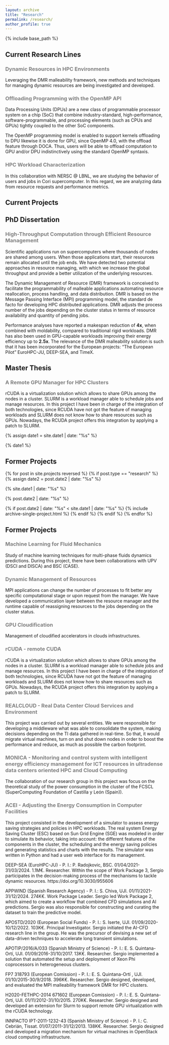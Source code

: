 ```yaml
---
layout: archive
title: "Research"
permalink: /research/
author_profile: true
---
```


{% include base_path %}

<h2>Current Research Lines</h2>
<h3 style="color:gray;">Dynamic Resources in HPC Environments</h3>
<p>Leveraging the DMR malleability framework, new methods and techniques for managing dynamic resources are being investigated and developed.</p>

<h3 style="color:gray;">Offloading Programming with the OpenMP API</h3>
<p>Data Processing Units (DPUs) are a new class of programmable processor system on a chip (SoC) that combine industry-standard, high-performance, software-programmable, and processing elements (such as CPUs and GPUs) tightly coupled to the other SoC components.</p>
<p>The OpenMP programming model is enabled to support kernels offloading to DPU likewise it is done for GPU, since OpenMP 4.0, with the offload feature through DOCA. Thus, users will be able to offload computation to GPU and/or DPU indistinctively using the standard OpenMP syntaxis.</p>

<h3 style="color:gray;">HPC Workload Characterization</h3>
<p>In this collaboration with NERSC @ LBNL, we are studying the behavior of users and jobs in Cori supercomputer.  In this regard, we are analyzing data from resource requests and performance metrics.</p>

<h2>Current Projects</h2>

<h2>PhD Dissertation</h2>
<h3 style="color:gray;">High-Throughput Computation through Efficient Resource Management</h3>
<p>Scientific applications run on supercomputers where thousands of nodes are shared among users. 
    When those applications start, their resources remain allocated until the job ends. 
    We have detected two potential approaches in resource managing, with which we increase the global throughput and provide a better utilization of the underlying resources.</p>
<p>The Dynamic Management of Resource (DMR) framework is conceived to facilitate the programmability of malleable applications automating resource reallocation, process handling, and data distribution. DMR is based on the Message Passing Interface (MPI) programming model, the standard de facto for developing HPC distributed applications. DMR adjusts the process number of the jobs depending on the cluster status in terms of resource availability and quantity of pending jobs.</p>
Performance analyses have reported a makespan reduction of <strong>4x</strong>, when combined with moldability, compared to traditional rigid workloads. DMR has also been used in GPU-capable workloads improving their energy efficiency up to <strong>2.5x</strong>.
The relevance of the DMR malleability solution is such that it has been incorporated for the European projects: “The European Pilot” EuroHPC-JU, DEEP-SEA, and TimeX.

<h2>Master Thesis</h2>
<h3 style="color:gray;">A Remote GPU Manager for HPC Clusters</h3>
<p>rCUDA is a virtualization solution which allows to share GPUs among the nodes in a cluster. SLURM is a workload manager able to schedule jobs and manage resources. 
    In this project I have been in charge of the integration of both technologies, 
    since RCUDA have not got the feature of managing workloads and SLURM does not know how to share resources such as GPUs. 
    Nowadays, the RCUDA project offers this integration by applying a patch to SLURM.</p>

{% assign date1 = site.date1 | date: "%s" %}
<p> {% date1 %} </p>
<h2> Former Projects </h2>
{% for post in site.projects reversed %}
    {% if post.type == "research" %}
    {% assign date2 = post.date2 | date: "%s" %}
    <p> {% site.date1 | date: "%s" %} </p>
    <p> {% post.date2 | date: "%s" %} </p>
    {% if post.date2 | date: "%s" < site.date1 | date: "%s" %}
    {% include archive-single-project.html %}
    {% endif %}
    {% endif %}
{% endfor %}

<h2>Former Projects</h2>
<h3 style="color:gray;">Machine Learning for Fluid Mechanics</h3>
<p>Study of machine learning techniques for multi-phase fluids dynamics predictions. During this project, there have been collaborations with UPV (DSCI and DISCA) and BSC (CASE).</p>

<h3 style="color:gray;">Dynamic Management of Resources</h3>
<p>MPI applications can change the number of processes to fit better any specific computational stage or upon request from the manager. We have developed a communication layer between the resource manager and the runtime capable of reassigning resources to the jobs depending on the cluster status.</p>

<h3 style="color:gray;">GPU Cloudification</h3>
<p>Management of cloudified accelerators in clouds infrastructures.</p>

<h3 style="color:gray;">rCUDA - remote CUDA</h3>
<p>rCUDA is a virtualization solution which allows to share GPUs among the nodes in a cluster. SLURM is a workload manager able to schedule jobs and manage resources. In this project I have been in charge of the integration of both technologies, since RCUDA have not got the feature of managing workloads and SLURM does not know how to share resources such as GPUs. Nowadays, the RCUDA project offers this integration by applying a patch to SLURM.</p>

<h3 style="color:gray;">REALCLOUD - Real Data Center Cloud Services and Environment</h3>
<p>This project was carried out by several entities. We were responsible for developing a middleware what was able to consolidate the system, making decisions depending on the TI data gathered in real-time. So that, it would migrate virtual machines, turn on and shut down nodes in order to boost the performance and reduce, as much as possible the carbon footprint.</p>

<h3 style="color:gray;">MONICA - Monitoring and control system with intelligent energy efficiency management for ICT resources in ultradense data centers oriented HPC and Cloud Computing</h3>
<p>The collaboration of our research group in this project was focus on the theoretical study of the power consumption in the cluster of the FCSCL (SuperComputing Foundation of Castilla y León (Spain)).</p>

<h3 style="color:gray;">ACEI - Adjusting the Energy Consumption in Computer Facilities</h3>
<p>This project consisted in the development of a simulator to assess energy saving strategies and policies in HPC workloads. The real system Energy Saving Cluster (ESC) based on Sun Grid Engine (SGE) was modeled in order to simulate its behavior, taking into account: the different features of the components in the cluster, the scheduling and the energy saving policies and generating statistics and charts with the results. The simulator was written in Python and had a user web interface for its management.</p>





<p>DEEP-SEA (EuroHPC-JU) - P. I.: P. Radojkovic, BSC. 01/04/2021-31/03/2024. 1.1M€. Researcher. Within the scope of Work Package 3, Sergio participates in the decision-making process of the mechanisms to tackle dynamic resources. https://doi.org/10.3030/955606</p>
<p>APPWIND (Spanish Research Agency) - P. I.: S. Chiva, UJI. 01/11/2021-31/12/2024. 274K€. Work Package Leader. Sergio led Work Package 2, which aimed to create a workflow that combined CFD simulations and AI predictions. Sergio was also responsible for constructing and curating the dataset to train the predictive model.</p>
<p>APOSTD/2020 (European Social Funds) - P. I.: S. Iserte, UJI. 01/09/2020-10/12/2022. 103K€. Principal Investigator. Sergio initiated the AI-CFD research line in the group. He was the precursor of devising a  new set of data-driven techniques to accelerate long transient simulations.</p>
<p>APOTIP/2016/A/033 (Spanish Ministry of Science) - P. I.: E. S. Quintana-Ortí, UJI. 01/09/2016-31/10/2017. 13K€. Researcher. Sergio implemented a solution that automated the setup and deployment of Xeon Phi coprocessors in heterogeneous clusters.</p>
<p>FP7 318793 (European Comission) - P. I.: E. S. Quintana-Ortí , UJI. 01/10/2015-30/9/2018. 396K€. Researcher. Sergio designed, developed, and evaluated the MPI malleability framework DMR for HPC clusters.</p>
<p>H2020-FETHPC-2014 671602 (European Comission) - P. I.: E. S. Quintana-Ortí, UJI. 01/11/2012-31/10/2015. 270K€. Researcher. Sergio designed and developed an extension for Slurm to support remote GPU virtualization with the rCUDA technology.</p>
<p>INNPACTO IPT-2011-1232-43 (Spanish Ministry of Science) - P. I.: C. Cebrián, Tissat. 01/07/2011-31/12/2013. 138K€. Researcher. Sergio designed and developed a migration mechanism for virtual machines in OpenStack cloud computing infrastructure.</p>
